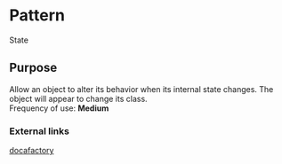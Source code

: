 # Pattern
State
## Purpose
Allow an object to alter its behavior when its internal state changes. The object will appear to change its class.  
Frequency of use: **Medium**  
### External links
[docafactory](http://www.dofactory.com/net/state-design-pattern)
